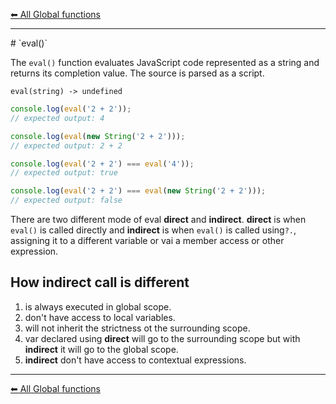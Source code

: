 [⬅ All Global functions](https://github.com/dhunmoon/javascript-cheatsheet/tree/main/global-functions)
<hr>
# `eval()`

The `eval()` function evaluates JavaScript code represented as a string and returns its completion value. The source is parsed as a script.

`eval(string) -> undefined`

```javascript
console.log(eval('2 + 2'));
// expected output: 4

console.log(eval(new String('2 + 2')));
// expected output: 2 + 2

console.log(eval('2 + 2') === eval('4'));
// expected output: true

console.log(eval('2 + 2') === eval(new String('2 + 2')));
// expected output: false

```
There are two different mode of eval __direct__ and __indirect__. __direct__ is when `eval()` is called directly and __indirect__ is when `eval()` is called using`?.`, assigning it to a different variable or vai a member access or other expression.

## How __indirect__ call is different

1. is always executed in global scope.
2. don't have access to local variables.
3. will not inherit the strictness ot the surrounding scope.
4. var declared using __direct__ will go to the surrounding scope but with __indirect__ it will go to the global scope.
5. __indirect__ don't have access to contextual expressions.

<hr>

[⬅ All Global functions](https://github.com/dhunmoon/javascript-cheatsheet/tree/main/global-functions)